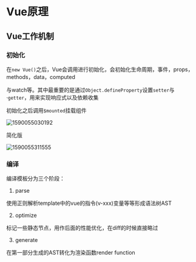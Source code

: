 # Vue原理

## Vue工作机制

### 初始化

在`new Vue()`之后，Vue会调用进行初始化，会初始化生命周期，事件，props，methods，data，computed 

与watch等。其中最重要的是通过`Object.defineProperty`设置`setter`与·`getter`，用来实现响应式以及依赖收集

初始化之后调用`$mounted`挂载组件



![1590055030192](C:\Users\刘如刚\AppData\Roaming\Typora\typora-user-images\1590055030192.png)

简化版

![1590055311555](C:\Users\刘如刚\AppData\Roaming\Typora\typora-user-images\1590055311555.png)

### 编译

编译模板分为三个阶段：

1. parse

使用正则解析template中的vue的指令(v-xxx)变量等等形成语法树AST

2. optimize

标记一些静态节点，用作后面的性能优化，在diff的时候直接略过

3. generate

在第一部分生成的AST转化为渲染函数render function

